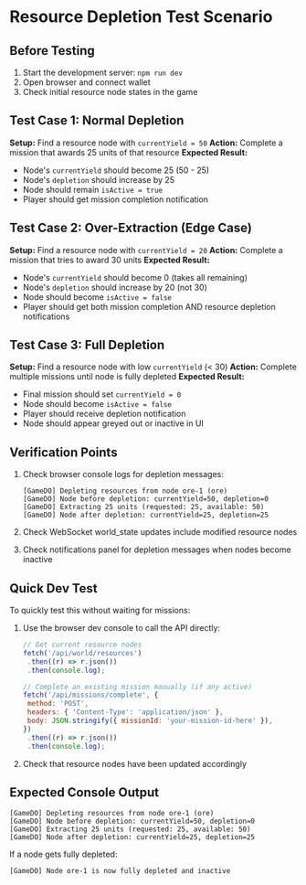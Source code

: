 # Resource Depletion Test Scenario

## Before Testing

1. Start the development server: `npm run dev`
2. Open browser and connect wallet
3. Check initial resource node states in the game

## Test Case 1: Normal Depletion

**Setup:** Find a resource node with `currentYield = 50`
**Action:** Complete a mission that awards 25 units of that resource
**Expected Result:**

- Node's `currentYield` should become 25 (50 - 25)
- Node's `depletion` should increase by 25
- Node should remain `isActive = true`
- Player should get mission completion notification

## Test Case 2: Over-Extraction (Edge Case)

**Setup:** Find a resource node with `currentYield = 20`
**Action:** Complete a mission that tries to award 30 units
**Expected Result:**

- Node's `currentYield` should become 0 (takes all remaining)
- Node's `depletion` should increase by 20 (not 30)
- Node should become `isActive = false`
- Player should get both mission completion AND resource depletion notifications

## Test Case 3: Full Depletion

**Setup:** Find a resource node with low `currentYield` (< 30)
**Action:** Complete multiple missions until node is fully depleted
**Expected Result:**

- Final mission should set `currentYield = 0`
- Node should become `isActive = false`
- Player should receive depletion notification
- Node should appear greyed out or inactive in UI

## Verification Points

1. Check browser console logs for depletion messages:

   ```
   [GameDO] Depleting resources from node ore-1 (ore)
   [GameDO] Node before depletion: currentYield=50, depletion=0
   [GameDO] Extracting 25 units (requested: 25, available: 50)
   [GameDO] Node after depletion: currentYield=25, depletion=25
   ```

2. Check WebSocket world_state updates include modified resource nodes

3. Check notifications panel for depletion messages when nodes become inactive

## Quick Dev Test

To quickly test this without waiting for missions:

1. Use the browser dev console to call the API directly:

   ```javascript
   // Get current resource nodes
   fetch('/api/world/resources')
   	.then((r) => r.json())
   	.then(console.log);

   // Complete an existing mission manually (if any active)
   fetch('/api/missions/complete', {
   	method: 'POST',
   	headers: { 'Content-Type': 'application/json' },
   	body: JSON.stringify({ missionId: 'your-mission-id-here' }),
   })
   	.then((r) => r.json())
   	.then(console.log);
   ```

2. Check that resource nodes have been updated accordingly

## Expected Console Output

```
[GameDO] Depleting resources from node ore-1 (ore)
[GameDO] Node before depletion: currentYield=50, depletion=0
[GameDO] Extracting 25 units (requested: 25, available: 50)
[GameDO] Node after depletion: currentYield=25, depletion=25
```

If a node gets fully depleted:

```
[GameDO] Node ore-1 is now fully depleted and inactive
```

